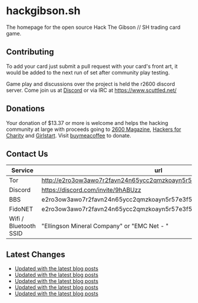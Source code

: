 # hackgibson.sh
The homepage for the open source Hack The Gibson // SH trading card game.


## Contributing

To add your card just submit a pull request with your card's front art, it would be added to the next run of set after community play testing.

Game play and discussions over the project is held the r2600 discord server. Come join us at [Discord](https://discord.com/invite/9hABUzz) or via IRC at https://www.scuttled.net/


## Donations

Your donation of $13.37 or more is welcome and helps the hacking community at large with proceeds going to [2600 Magazine](https://2600.com/), [Hackers for Charity](https://hackersforcharity.org) and [Girlstart](https://girlstart.org).  Visit [buymeacoffee](https://www.buymeacoffee.com/hackgibson.sh) to donate.


## Contact Us

Service | url
-|-
Tor | http://e2ro3ow3awo7r2favn24n65ycc2qmzkoayn5r57e3f56nvjwdcgg32ad.onion
Discord | https://discord.com/invite/9hABUzz
BBS | e2ro3ow3awo7r2favn24n65ycc2qmzkoayn5r57e3f56nvjwdcgg32ad.onion:23
FidoNET | e2ro3ow3awo7r2favn24n65ycc2qmzkoayn5r57e3f56nvjwdcgg32ad.onion:24554
Wifi / Bluetooth SSID | "Ellingson Mineral Company" or "EMC Net - <fidonet address>"

## Latest Changes
<!-- BLOG-POST-LIST:START -->
- [Updated with the latest blog posts](https://github.com/DFW2600/hackgibson.sh/commit/539e32b476441555cae6a7639062c2349e9a0baf)
- [Updated with the latest blog posts](https://github.com/DFW2600/hackgibson.sh/commit/76ca40068cfa7a96b8f4e9e83fa1c375e751f5bb)
- [Updated with the latest blog posts](https://github.com/DFW2600/hackgibson.sh/commit/43b7bc351860c564464bed25d2d6d946101f12b5)
- [Updated with the latest blog posts](https://github.com/DFW2600/hackgibson.sh/commit/e9794811d75f23fe8d2bf2b978ffbde20e88852b)
- [Updated with the latest blog posts](https://github.com/DFW2600/hackgibson.sh/commit/deb4b074b2d69c2fa789bbfcb10062ef3bcff657)
<!-- BLOG-POST-LIST:END -->
